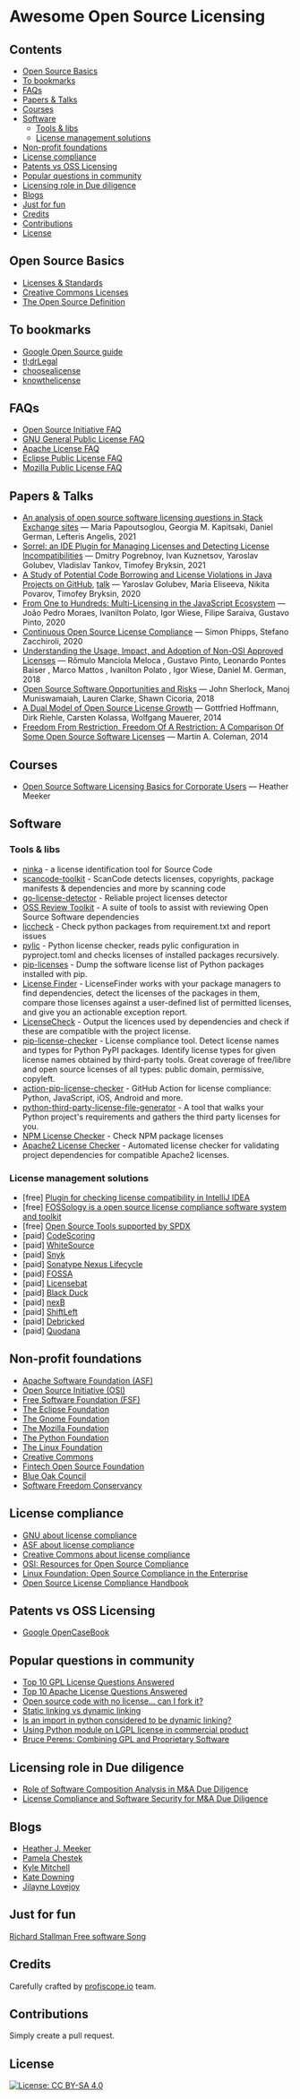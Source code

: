 # Awesome Open Source Licensing

## Contents

- [Open Source Basics](#open-source-basics)
- [To bookmarks](#to-bookmarks)
- [FAQs](#faqs)
- [Papers & Talks](#papers--talks)
- [Courses](#courses)
- [Software](#software)
    + [Tools & libs](#tools--libs)
    + [License management solutions](#license-management-solutions)
- [Non-profit foundations](#non-profit-foundations)
- [License compliance](#license-compliance)
- [Patents vs OSS Licensing](#patents-vs-oss-licensing)
- [Popular questions in community](#popular-questions-in-community)
- [Licensing role in Due diligence](#licensing-role-in-due-diligence)
- [Blogs](#blogs)
- [Just for fun](#just-for-fun)
- [Credits](#credits)
- [Contributions](#contributions)
- [License](#license)

## Open Source Basics

- [Licenses & Standards](https://opensource.org/licenses)
- [Creative Commons Licenses](https://creativecommons.org/licenses/)
- [The Open Source Definition](https://opensource.org/docs/definition.php)

## To bookmarks

- [Google Open Source guide](https://opensource.google/docs/)
- [tl;drLegal](https://tldrlegal.com/)
- [choosealicense](https://choosealicense.com/appendix/)
- [knowthelicense](http://knowthelicense.codescoring.com/)

## FAQs

- [Open Source Initiative FAQ](https://opensource.org/faq)
- [GNU General Public License FAQ](http://www.gnu.org/licenses/old-licenses/gpl-2.0-faq.html)
- [Apache License FAQ](https://www.apache.org/foundation/license-faq.html)
- [Eclipse Public License FAQ](http://www.eclipse.org/legal/eplfaq.php)
- [Mozilla Public License FAQ](https://www.mozilla.org/en-US/MPL/2.0/FAQ/)

## Papers & Talks

- [An analysis of open source software licensing questions in Stack Exchange sites](https://arxiv.org/abs/2110.00361) — Maria Papoutsoglou, Georgia M. Kapitsaki, Daniel German, Lefteris Angelis, 2021
- [Sorrel: an IDE Plugin for Managing Licenses and Detecting License Incompatibilities](https://arxiv.org/abs/2107.13315) — Dmitry Pogrebnoy, Ivan Kuznetsov, Yaroslav Golubev, Vladislav Tankov, Timofey Bryksin, 2021
- [A Study of Potential Code Borrowing and License Violations in Java Projects on GitHub](https://arxiv.org/abs/2002.05237), [talk](https://www.youtube.com/watch?v=gyjHn-qIAtY) — Yaroslav Golubev, Maria Eliseeva, Nikita Povarov, Timofey Bryksin, 2020
- [From One to Hundreds: Multi-Licensing in the JavaScript Ecosystem](https://arxiv.org/abs/2012.05016) — João Pedro Moraes, Ivanilton Polato, Igor Wiese, Filipe Saraiva, Gustavo Pinto, 2020
- [Continuous Open Source License Compliance](https://arxiv.org/abs/2011.08489) — Simon Phipps, Stefano Zacchiroli, 2020
- [Understanding the Usage, Impact, and Adoption of Non-OSI Approved Licenses](https://2018.msrconf.org/details/msr-2018-papers/2/Understanding-the-Usage-Impact-and-Adoption-of-Non-OSI-Approved-Licenses) — Rômulo Manciola Meloca , Gustavo Pinto, Leonardo Pontes Baiser , Marco Mattos , Ivanilton Polato , Igor Wiese, Daniel M. German, 2018
- [Open Source Software Opportunities and Risks](https://arxiv.org/abs/1812.11697) — John Sherlock, Manoj Muniswamaiah, Lauren Clarke, Shawn Cicoria, 2018
- [A Dual Model of Open Source License Growth](https://arxiv.org/abs/1408.5748) — Gottfried Hoffmann, Dirk Riehle, Carsten Kolassa, Wolfgang Mauerer, 2014
- [Freedom From Restriction, Freedom Of A Restriction: A Comparison Of Some Open Source Software Licenses](https://arxiv.org/abs/1402.2079) — Martin A. Coleman, 2014

## Courses

- [Open Source Software Licensing Basics for Corporate Users](https://www.youtube.com/watch?v=gF4b1TA5Q5w&list=PLAVikl6VpxPeBtplWOnfzNmiUz529AYAy) — Heather Meeker

## Software

### Tools & libs

- [ninka](https://github.com/dmgerman/ninka) - a license identification tool for Source Code
- [scancode-toolkit](https://github.com/nexB/scancode-toolkit) - ScanCode detects licenses, copyrights, package manifests & dependencies and more by scanning code
- [go-license-detector](https://github.com/go-enry/go-license-detector) - Reliable project licenses detector
- [OSS Review Toolkit](https://github.com/oss-review-toolkit/ort) - A suite of tools to assist with reviewing Open Source Software dependencies
- [liccheck](https://github.com/dhatim/python-license-check) - Check python packages from requirement.txt and report issues
- [pylic](https://github.com/ubersan/pylic) - Python license checker, reads pylic configuration in pyproject.toml and checks licenses of installed packages recursively.
- [pip-licenses](https://github.com/raimon49/pip-licenses) - Dump the software license list of Python packages installed with pip.
- [License Finder](https://github.com/pivotal/LicenseFinder) - LicenseFinder works with your package managers to find dependencies, detect the licenses of the packages in them, compare those licenses against a user-defined list of permitted licenses, and give you an actionable exception report.
- [LicenseCheck](https://github.com/FHPythonUtils/LicenseCheck) - Output the licences used by dependencies and check if these are compatible with the project license.
- [pip-license-checker](https://github.com/pilosus/pip-license-checker) - License compliance tool. Detect license names and types for Python PyPI packages. Identify license types for given license names obtained by third-party tools. Great coverage of free/libre and open source licenses of all types: public domain, permissive, copyleft.
- [action-pip-license-checker](https://github.com/pilosus/action-pip-license-checker) - GitHub Action for license compliance: Python, JavaScript, iOS, Android and more.
- [python-third-party-license-file-generator](https://github.com/ftpsolutions/python-third-party-license-file-generator) - A tool that walks your Python project's requirements and gathers the third party licenses for you.
- [NPM License Checker](https://github.com/davglass/license-checker) - Check NPM package licenses
- [Apache2 License Checker](https://github.com/bbc/apache2-license-checker) - Automated license checker for validating project dependencies for compatible Apache2 licenses.

### License management solutions

- [free] [Plugin for checking license compatibility in IntelliJ IDEA](https://github.com/JetBrains-Research/sorrel)
- [free] [FOSSology is a open source license compliance software system and toolkit](https://www.fossology.org/)
- [free] [Open Source Tools supported by SPDX](https://spdx.dev/tools-community/)
- [paid] [CodeScoring](https://codescoring.com)
- [paid] [WhiteSource](https://whitesourcesoftware.com)
- [paid] [Snyk](https://snyk.io/)
- [paid] [Sonatype Nexus Lifecycle](https://www.sonatype.com/products/open-source-security-dependency-management)
- [paid] [FOSSA](https://fossa.com/)
- [paid] [Licensebat](https://licensebat.com/)
- [paid] [Black Duck](https://www.synopsys.com/software-integrity/security-testing/software-composition-analysis.html)
- [paid] [nexB](https://www.nexb.com/)
- [paid] [ShiftLeft](https://www.shiftleft.io/)
- [paid] [Debricked](https://debricked.com/) 
- [paid] [Quodana](https://www.jetbrains.com/qodana/)

## Non-profit foundations

- [Apache Software Foundation (ASF)](https://www.apache.org/)
- [Open Source Initiative (OSI)](https://opensource.org/)
- [Free Software Foundation (FSF)](https://www.fsf.org/)
- [The Eclipse Foundation](https://www.eclipse.org/org/)
- [The Gnome Foundation](https://foundation.gnome.org/)
- [The Mozilla Foundation](https://www.mozilla.org/en-US/MPL/)
- [The Python Foundation](https://www.python.org/psf/)
- [The Linux Foundation](https://www.linuxfoundation.org/)
- [Creative Commons](https://creativecommons.org/)
- [Fintech Open Source Foundation](https://www.finos.org/)
- [Blue Oak Council](https://blueoakcouncil.org/)
- [Software Freedom Conservancy](https://sfconservancy.org/)

## License compliance

 - [GNU about license compliance](https://www.gnu.org/licenses/license-list.html)
 - [ASF about license compliance](https://www.apache.org/legal/resolved.html)
 - [Creative Commons about license compliance](https://creativecommons.org/faq/#general-license-compliance)
 - [OSI: Resources for Open Source Compliance](https://opensource.org/node/539)
 - [Linux Foundation: Open Source Compliance in the Enterprise](https://www.linuxfoundation.org/tools/open-source-compliance-in-the-enterprise/)
 - [Open Source License Compliance Handbook](https://www.finos.org/open-source-license-compliance-handbook-download-page)

## Patents vs OSS Licensing

- [Google OpenCaseBook](https://google.github.io/opencasebook/patents/)

## Popular questions in community

- [Top 10 GPL License Questions Answered](https://www.whitesourcesoftware.com/resources/blog/top-10-gpl-license-questions-answered/)
- [Top 10 Apache License Questions Answered](https://www.whitesourcesoftware.com/resources/blog/top-10-apache-license-questions-answered/)
- [Open source code with no license... can I fork it?](https://softwareengineering.stackexchange.com/questions/148146/open-source-code-with-no-license-can-i-fork-it)
- [Static linking vs dynamic linking](https://stackoverflow.com/questions/1993390/static-linking-vs-dynamic-linking)
- [Is an import in python considered to be dynamic linking?](https://stackoverflow.com/questions/40492518/is-an-import-in-python-considered-to-be-dynamic-linking)
- [Using Python module on LGPL license in commercial product](https://stackoverflow.com/questions/8580223/using-python-module-on-lgpl-license-in-commercial-product)
- [Bruce Perens: Combining GPL and Proprietary Software](https://www.datamation.com/open-source/bruce-perens-combining-gpl-and-proprietary-software/)

## Licensing role in Due diligence

- [Role of Software Composition Analysis in M&A Due Diligence](https://debricked.com/blog/sca-role-in-m-and-a-due-diligence/)
- [License Compliance and Software Security for M&A Due Diligence](https://www.synopsys.com/software-integrity/solutions/mergers-and-acquisitions.html)

## Blogs

- [Heather J. Meeker](https://heathermeeker.com/)
- [Pamela Chestek](https://propertyintangible.com/author/pam/)
- [Kyle Mitchell](https://writing.kemitchell.com/)
- [Kate Downing](https://katedowninglaw.com/blog/)
- [Jilayne Lovejoy](https://twitter.com/jilaynelovejoy)

## Just for fun

[Richard Stallman Free software Song](https://www.youtube.com/watch?v=9sJUDx7iEJw)

## Credits

Сarefully сrafted by [profiscope.io](https://profiscope.io) team.

## Contributions

Simply create a pull request.

## License

[![License: CC BY-SA 4.0](https://mirrors.creativecommons.org/presskit/buttons/80x15/svg/by-sa.svg)](https://creativecommons.org/licenses/by-sa/4.0/)
